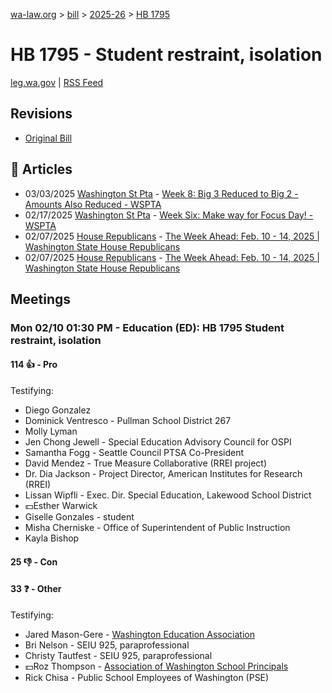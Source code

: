 [wa-law.org](/) > [bill](/bill/) > [2025-26](/bill/2025-26/) > [HB 1795](/bill/2025-26/hb/1795/)

# HB 1795 - Student restraint, isolation
[leg.wa.gov](https://app.leg.wa.gov/billsummary?BillNumber=1795&Year=2025&Initiative=false) | [RSS Feed](./rss.xml)

## Revisions
* [Original Bill](1/)

## 📰 Articles
* 03/03/2025 [Washington St Pta](/org/washington_st_pta/) - [Week 8: Big 3 Reduced to Big 2 - Amounts Also Reduced - WSPTA](https://www.wastatepta.org/week-8-big-3-reduced-to-big-2-amounts-also-reduced/#:~:text=HB%201795)
* 02/17/2025 [Washington St Pta](/org/washington_st_pta/) - [Week Six: Make way for Focus Day! - WSPTA](https://www.wastatepta.org/week-six-make-way-for-focus-day/#:~:text=HB%201795)
* 02/07/2025 [House Republicans](/org/house_republicans/) - [The Week Ahead: Feb. 10 - 14, 2025 | Washington State House Republicans](http://houserepublicans.wa.gov/week/the-week-ahead-feb-10-14-2025/#:~:text=HB%201795)
* 02/07/2025 [House Republicans](/org/house_republicans/) - [The Week Ahead: Feb. 10 - 14, 2025 | Washington State House Republicans](https://houserepublicans.wa.gov/week/the-week-ahead-feb-10-14-2025/#:~:text=HB%201795)

## Meetings
### Mon 02/10 01:30 PM - Education (ED): HB 1795 Student restraint, isolation
#### 114 👍 - Pro
Testifying:
* Diego Gonzalez
* Dominick Ventresco - Pullman School District 267
* Molly Lyman
* Jen Chong Jewell - Special Education Advisory Council for OSPI
* Samantha Fogg - Seattle Council PTSA Co-President
* David Mendez - True Measure Collaborative (RREI project)
* Dr. Dia Jackson - Project Director, American Institutes for Research (RREI)
* Lissan Wipfli - Exec. Dir. Special Education, Lakewood School District
* 💵Esther Warwick
* Giselle Gonzales - student
* Misha Cherniske - Office of Superintendent of Public Instruction
* Kayla Bishop

#### 25 👎 - Con

#### 33 ❓ - Other
Testifying:
* Jared Mason-Gere - [Washington Education Association](/org/washington_education_association/)
* Bri Nelson - SEIU 925, paraprofessional
* Christy Tautfest - SEIU 925, paraprofessional
* 💵Roz Thompson - [Association of Washington School Principals](/org/association_of_washington_school_principals/)
* Rick Chisa - Public School Employees of Washington (PSE)
